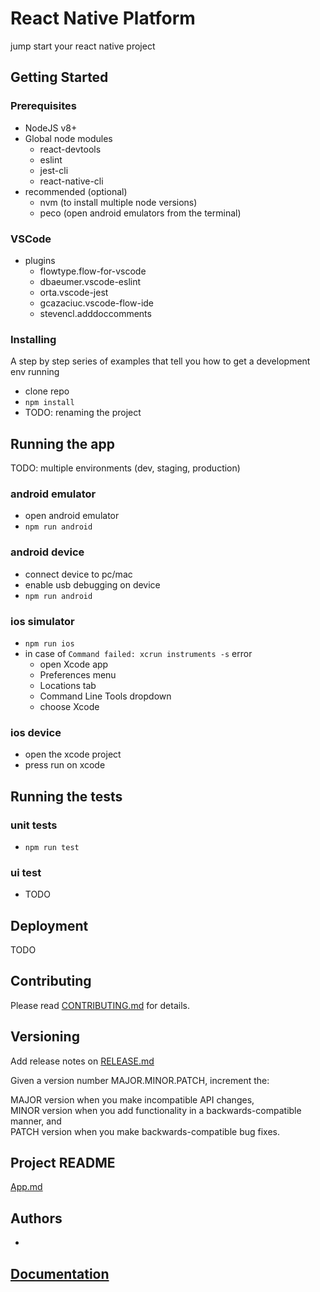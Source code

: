 # React Native Platform

jump start your react native project

## Getting Started

### Prerequisites

- NodeJS v8+
- Global node modules
  - react-devtools
  - eslint
  - jest-cli
  - react-native-cli
- recommended (optional)
  - nvm (to install multiple node versions)
  - peco (open android emulators from the terminal)

### VSCode

- plugins
  - flowtype.flow-for-vscode
  - dbaeumer.vscode-eslint
  - orta.vscode-jest
  - gcazaciuc.vscode-flow-ide
  - stevencl.adddoccomments

### Installing

A step by step series of examples that tell you how to get a development env running

- clone repo
- `npm install`
- TODO: renaming the project

## Running the app

TODO: multiple environments (dev, staging, production)

### android emulator

- open android emulator
- `npm run android`

### android device

- connect device to pc/mac
- enable usb debugging on device
- `npm run android`

### ios simulator

- `npm run ios`
- in case of `Command failed: xcrun instruments -s` error
  - open Xcode app
  - Preferences menu
  - Locations tab
  - Command Line Tools dropdown
  - choose Xcode

### ios device

- open the xcode project
- press run on xcode

## Running the tests

### unit tests

- `npm run test`

### ui test

- TODO

## Deployment

TODO

## Contributing

Please read [CONTRIBUTING.md](CONTRIBUTING.md) for details.

## Versioning

Add release notes on [RELEASE.md](RELEASE.md)

Given a version number MAJOR.MINOR.PATCH, increment the:

MAJOR version when you make incompatible API changes,  
MINOR version when you add functionality in a backwards-compatible manner, and  
PATCH version when you make backwards-compatible bug fixes.

## Project README

[App.md](App.md)

## Authors

-

## [Documentation](docs/index.md)
